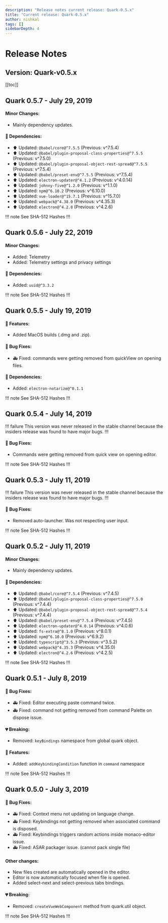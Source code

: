```yaml
---
description: "Release notes current release: Quark-0.5.x"
title: "Current release: Quark-0.5.x"
author: nishkal
tags: []
sidebarDepth: 4
---
```



# Release Notes

## Version: Quark-v0.5.x



[[toc]]

<!-- Quark-0.5.7-start -->
## Quark 0.5.7 - July 29, 2019

#### Minor Changes:
* Mainly dependency updates.

#### 🚀 Dependencies:
* ⬆️ Updated: `@babel/core@^7.5.5` (Previous: v^7.5.4)
* ⬆️ Updated: `@babel/plugin-proposal-class-properties@^7.5.5` (Previous: v^7.5.0)
* ⬆️ Updated: `@babel/plugin-proposal-object-rest-spread@^7.5.5` (Previous: v^7.5.4)
* ⬆️ Updated: `@babel/preset-env@^7.5.5` (Previous: v^7.5.4)
* ⬆️ Updated: `electron-updater@^4.1.2` (Previous: v^4.0.14)
* ⬆️ Updated: `johnny-five@^1.2.0` (Previous: v^1.1.0)
* ⬆️ Updated: `npm@^6.10.2` (Previous: v^6.10.0)
* ⬆️ Updated: `vue-loader@^15.7.1` (Previous: v^15.7.0)
* ⬆️ Updated: `webpack@^4.38.0` (Previous: v^4.35.3)
* ⬆️ Updated: `electron@^4.2.8` (Previous: v^4.2.6)


!!! note See SHA-512 Hashes
<DropDown>
<ReleaseNotes :sha='{
    "Quark-win-0.5.7.exe": "zAwWw4mqqcn0z3db3PfG8pn5+acI/wg3vEJBu3tW0QGvOCDOvWr/WYz8Emn5PsrZ1oyzVrH54kpCNvSN29X6Vg==",
    "Quark-win-x64-0.5.7.msi": "WNNFBy6ziwZAfpOxtcmgNvHtan3/fcaEtJQ/Y48jN7xhCnSR0RLR37qWbDmU8OV6nsKikPvH94Q+FoMmb2/ttQ==",
    "Quark-win-x64-0.5.7.zip": "fkdCLLzHOzYYmnLmQBgdUBtSUBToSbhxi/A/ZqxlBdzMSOsjoyHg09zF7v3rfqwuqRwIIR4VIQkWID5PBIroQg==",
    "Quark-linux-amd64-0.5.7.deb": "rRISHJ1uamUUHJjv7pwSltINRNRYbfq9Vhi5Ng5dmvJmUnJlbFU35ZXqqvpFFlayzCRWl7ck4sBmhLKpawHYug==",
    "Quark-linux-x64-0.5.7.tar.gz": "MDGqKOEE4JpQNq5HrLjNAbyEA8hg1X7AJP285YjmMdfnXk1VpGWcNxfp3i3GrF5uY8EfExyjsjV/S3Djaf+dlw==",
    "Quark-linux-x86_64-0.5.7.AppImage": "rKj+j+Fp2PxaTJY7fkIzJhUwn76S6rZN6UW7T5VQ28mLFFWfyq+BdOPSfH8iuPXqwwa+lrcJnDnMXikos456Jg=="
}' />
</DropDown>
!!!

<!-- ---------------------------------------------- -->
<!-- Quark-0.5.7-end -->




<!-- Quark-0.5.6-start -->
## Quark 0.5.6 - July 22, 2019

#### Minor Changes:
* Added: Telemetry
* Added: Telemetry settings and privacy settings

#### 🚀 Dependencies:
* Added: `uuid@^3.3.2`


!!! note See SHA-512 Hashes
<DropDown>
<ReleaseNotes :sha='{
    "Quark-win-0.5.6.exe": "+YmOQn6iJ37A9jqqigxuhuk34JxNArOjHIE74AhNCnW6AYziXbfA8dOji6/MO4+3IdCfC/z6m993Fe3qIg11fw==",
    "Quark-win-x64-0.5.6.msi": "NQjBk82fgugjUQ4CYter3pcBHo3GReUBjy1o5pWxbEy9XOqX6hrdZazv50jTQXgqWaejnJYY3AiSNEeGdEmJjg==",
    "Quark-win-x64-0.5.6.zip": "M/xuRnnLXpC0o6oTzp4NeZUdAQnlSDFJp3rnasuMRGn6C0zBny8zjVnf0A4bqxtIP4Nu9VoS4GLHrc0/NJBQSA==",
    "Quark-linux-amd64-0.5.6.deb": "nIAlR6B2XzTYDkSuHQBXhBGnviEAUWYJ/lAHK9DwG7A1Bp2T1sHvFMVpIbWMCSuq2w3TV6gtdhSoYsq4pmoVJQ==",
    "Quark-linux-x64-0.5.6.tar.gz": "H/75KXjbAFSkMq9F2suW1Jmi4hgXL9vVdEy+gWFPlzBkiicYEHuo8FUtmyrInWaffjX1qIWfHIKXHd3v47Lnog==",
    "Quark-linux-x86_64-0.5.6.AppImage": "nOHDXj13QH5puBUxLvN7xWnn1iCQKTndnB+UKfw9AG2AgRUXn6Ui6h3Kv6xpvX9PZzKx+Kc9f3GY2sZ1xWE6sA=="
}' />
</DropDown>
!!!

<!-- ---------------------------------------------- -->
<!-- Quark-0.5.6-end -->




<!-- Quark-0.5.5-start -->
## Quark 0.5.5 - July 19, 2019

#### 🎉 Features:
* Added MacOS builds (.dmg and .zip).

#### 🐞 Bug Fixes:
* 🚑 Fixed: commands were getting removed from quickView on opening files.

#### 🚀 Dependencies:
* Added: `electron-notarize@^0.1.1`


!!! note See SHA-512 Hashes
<DropDown>
<ReleaseNotes :sha='{
    "Quark-win-0.5.5.exe": "Ric6rDRHsARGxga3godhIprA7Vd4Ehvl6meOlE11pByOTTtxkZ0bKSECNbWy5PK7/9UZw64v3LVHEOP0Lt4uTQ==",
    "Quark-win-x64-0.5.5.msi": "cMiGfTsYX9npLQmVedYHpJfxdceKFk6onABv2PcdIoVOWRerdSi9+gKqVxE1hzmMkE9EIP8yPiMrhSSDLR8OrQ==",
    "Quark-win-x64-0.5.5.zip": "49YjtyBFkvD851mbinuXc9lGT5tcVcUjkU4bTxAgaVouGrP+V9g3UOVtD3Z90vAmnAPVh18TkWc9EPglD3LgiA==",
    "Quark-linux-amd64-0.5.5.deb": "wZjjapAvLrIxZK6tLIx2P/YrvdvtFSiPBxc/GsMpArATzRUU+qgY80EGzP8e5quxXDtrmNWwaQiT9yPLRo1Qmw==",
    "Quark-linux-x64-0.5.5.tar.gz": "0sIKo4VjmXW0vhoBs6SGxNlSj+7maZKDq/X5XsnD2GMvAiwGiJ8ZY/UZ2vOjoMqpAoygGhU/dNyM2ImxWhQrrQ==",
    "Quark-linux-x86_64-0.5.5.AppImage": "mhccL5WtasQ5kqDnoJqT6/MkamaPBw9QI+jxpCyBeYwQDbgtG9rKGmK8jE85j+S1sUPItLOHhvUjYK1H86dBXQ=="
}' />
</DropDown>
!!!

<!-- ---------------------------------------------- -->
<!-- Quark-0.5.5-end -->




<!-- Quark-0.5.4-start -->
## Quark 0.5.4 - July 14, 2019

!!! failure This version was never released in the stable channel because the insiders release was found to have major bugs.
!!!


#### 🐞 Bug Fixes:
* Commands were getting removed from quick view on opening editor.



!!! note See SHA-512 Hashes
<DropDown>
<ReleaseNotes :sha='{
    "Quark-win-0.5.4.exe": "Ck12bG/lByxG4AOI+ShlilDrPXCBHqAUpXLwrVRenJRMxNgxgrabcTslUKbu0k21r/CsnKPwwDhAye7j4f7GNQ==",
    "Quark-win-x64-0.5.4.msi": "JeCGo5x8pzeCIVahRqqbHiP/E2ZCPbfXKZdsNYFX5kn/ohYhDqjHARyTDQk6rQ608hKl1s9bjCj5rcb9o/2tBQ==",
    "Quark-win-x64-0.5.4.zip": "Rnt/4Wb4YNZu9GJXEKXPak+Jb0SqkW8NLLbB/jIa+ugMENegsG8808zbDe4ZqxkMM9jphIn3J2IYoE81oYu9bQ==",
    "Quark-linux-amd64-0.5.4.deb": "xSjOJpJS4/LX6mqiiuXJp4rByuKx2RnqwkapDyBbAwCPfBj+271Z9M9HFVxRIFkBBeMc6VT5EXzTzLhFIx2P2Q==",
    "Quark-linux-x64-0.5.4.tar.gz": "nfrpO6Wsudn1MTVMH0f1kmv4phd3O4l8R81jl2F412sO3VNxNI+J8htZ3/m56bdeu5E7oKh6Xe2zHBCEyhxvoQ==",
    "Quark-linux-x86_64-0.5.4.AppImage": "0f+xFislEPKStCTnMfVXJCgax1vOW30+JQLUR8COMJVXo07Pnd/Ug4HfZzIIerOycat4XVWNlaVY/CIaUbc/dQ=="
}' />
</DropDown>
!!!

<!-- ---------------------------------------------- -->
<!-- Quark-0.5.4-end -->




<!-- Quark-0.5.3-start -->
## Quark 0.5.3 - July 11, 2019

!!! failure This version was never released in the stable channel because the insiders release was found to have major bugs.
!!!


#### 🐞 Bug Fixes:
* Removed auto-launcher. Was not respecting user input.



!!! note See SHA-512 Hashes
<DropDown>
<ReleaseNotes :sha='{
    "Quark-win-0.5.3.exe": "1xApGQ+0PvxYthjSv8lqRa1820ogfshnHILZIYcbWiLTIujuiuyMRsPkuJCYWuOo8a7CDK3sqE/4VIbPsgnqvA==",
    "Quark-win-x64-0.5.3.msi": "wXJzxOXMjwSadUOZ7giAhkDt+ZhWbrm4zV7GkbxSDzUPRJZS/ft9BxYuCWPwstTMkegYOINDvI45vBkgly7Org==",
    "Quark-win-x64-0.5.3.zip": "MzjJB27EEEXn4ZF9oVOqNlH1Q+FoMRsbC6rKWaqxZp88/FUMryn59uoPO0Z25YQ8Hp92CE6PeY59sA0WjTlpEQ==",
    "Quark-linux-amd64-0.5.3.deb": "Bpwus7qxFUKNef0wy5H0/OdnaFN9pbyqX/8SyQ0WIdbpo8rBry8QDVW1WlXdyOx2546AE8GESCDtB9bIKMZgKg==",
    "Quark-linux-x64-0.5.3.tar.gz": "xHI7tNvyLucDzWkuDzS5IRtvfSYa/5v36yxacWCjJFzzCBlgkG/PcrBax7cd8xEffV7CNdJZEZe9i6yPWaqizQ==",
    "Quark-linux-x86_64-0.5.3.AppImage": "Arf+73qMqTyFG3CS0zSgfo0zTWKOW5wmQZPbRaIgrFEkgYSZCkqezi4sgM8oQLqSiPJiLzhwsLEFvoOSNBEmdA=="
}' />
</DropDown>
!!!

<!-- ---------------------------------------------- -->
<!-- Quark-0.5.3-end -->




<!-- Quark-0.5.2-start -->
## Quark 0.5.2 - July 11, 2019

#### Minor Changes:
* Mainly dependency updates.

#### 🚀 Dependencies:
* ⬆️ Updated: `@babel/core@^7.5.4` (Previous: v^7.4.5)
* ⬆️ Updated: `@babel/plugin-proposal-class-properties@^7.5.0` (Previous: v^7.4.4)
* ⬆️ Updated: `@babel/plugin-proposal-object-rest-spread@^7.5.4` (Previous: v^7.4.4)
* ⬆️ Updated: `@babel/preset-env@^7.5.4` (Previous: v^7.4.5)
* ⬆️ Updated: `electron-updater@^4.0.14` (Previous: v^4.0.6)
* ⬆️ Updated: `fs-extra@^8.1.0` (Previous: v^8.0.1)
* ⬆️ Updated: `npm@^6.10.0` (Previous: v^6.9.2)
* ⬆️ Updated: `typescript@^3.5.3` (Previous: v^3.5.2)
* ⬆️ Updated: `webpack@^4.35.3` (Previous: v^4.35.0)
* ⬆️ Updated: `electron@^4.2.6` (Previous: v^4.2.5)


!!! note See SHA-512 Hashes
<DropDown>
<ReleaseNotes :sha='{
    "Quark-win-0.5.2.exe": "TgMlXuj2CnCvHd6mRfyaQmNek1BdbVf5MzHDTHnieij06fJutvZSCCqD6r6yLJs2/VnIdOo2kfA6m43plMNb+Q==",
    "Quark-win-x64-0.5.2.msi": "PiuBnptq5A+a6dUXMqmqHsffQzQHaDR569eXkn+3rEqIdra/r5qOPv16yp7ZGgjsZb0z8BU6DogwxbBSV4e3fQ==",
    "Quark-win-x64-0.5.2.zip": "N1d/f4OXlXvHr5m9vrW8PkzstjaRhNbHWlv9C2gexsevFnZyxV3yM96GBPcb3khdYqRHQ3MY1QkMReYhc1Yp9A==",
    "Quark-linux-amd64-0.5.2.deb": "QgjM2tri9MWbjlbTlRuV4h5a8u/eR7nNmQV3O+kNjofT1sktUw9X74xCn8qeSoEpZRmCp3MMOCNeOR4SIIWHxw==",
    "Quark-linux-x64-0.5.2.tar.gz": "A6H7Yl4yiOP3eBmVwH4YSCzTSYhZoYcv34H3M/FnOWot/eVolBJsFtgK1kwbflBj49jgEXIez1ArASiaAAF2yA==",
    "Quark-linux-x86_64-0.5.2.AppImage": "eVmKffTXNsEYivBUrBHT2SzNwW0DjDXIEfQ/IlaNtN2whI3gu25FzJIAbau4scs7FBRzDUNirndmleCcDK3hcQ=="
}' />
</DropDown>
!!!

<!-- ---------------------------------------------- -->
<!-- Quark-0.5.2-end -->




<!-- Quark-0.5.1-start -->
## Quark 0.5.1 - July 8, 2019

#### 🐞 Bug Fixes:
* 🚑 Fixed: Editor executing paste command twice.
* 🚑 Fixed: command not getting removed from command Palette on dispose issue.

#### 💔 Breaking:
* Removed: `keyBindings` namespace from global quark object.

#### 🎉 Features:
* Added: `addKeybindingCondition` function in `command` namespace



!!! note See SHA-512 Hashes
<DropDown>
<ReleaseNotes :sha='{
    "Quark-win-0.5.1.exe": "8D3K03Se11NP4FqcO1dun975PrKt+ogUSm/B+xnOgm4C6CPHrDtdV6ltbIhhlIOgCZc0CvFSa7IA7OpdGeYJAQ==",
    "Quark-win-x64-0.5.1.msi": "GkvzmnJD9+sVmmIMYSN0DERXKKWqM0/GU75yvf1WdW062W5zxSDWvKdtKAGMiQdrter0crsbRhhVlOPF5zT+fg==",
    "Quark-win-x64-0.5.1.zip": "0aRXGyRW2JATbbkqFA/9A7pQXEUua8yoEv1U+85UgMl9aoRNbb9uo1Or9FAtE5inz3di8hOOvXNgNR+hrTWs8w==",
    "Quark-linux-amd64-0.5.1.deb": "9NZDINUko98fAS6o1CRDEzkAmUa+5Aknb+hXZNjLZZhZRNLDs7oqgUlLHiy4I0iZNXbdE1eibfSrOT7LFPQTZg==",
    "Quark-linux-x64-0.5.1.tar.gz": "QkGXr7SG1XlDSudS7yzQARwDPI4lpJvpYYYDX5wiWDq9bxSZI/JHGzMPhVFT5VsDRito+vcuTymMRB97PIehpw==",
    "Quark-linux-x86_64-0.5.1.AppImage": "FwSC78EFIokphq8NxOIUOTOeErMSu3MfCsQIPOOMsJlHEldQugZGgPhRqKoEQUyZ5wS5SNW0R92lzAMinR9jbg=="
}' />
</DropDown>
!!!

<!-- ---------------------------------------------- -->
<!-- Quark-0.5.1-end -->




<!-- Quark-0.5.0-start -->
## Quark 0.5.0 - July 3, 2019

#### 🐞 Bug Fixes:
* 🚑 Fixed: Context menu not updating on language change.
* 🚑 Fixed: Keybindings not getting removed when associated command is disposed.
* 🚑 Fixed: Keybindings triggers random actions inside monaco-editor issue.
* 🚑 Fixed: ASAR packager issue. (cannot pack single file)

#### Other changes:
* New files created are automatically opened in the editor.
* Editor is now automatically focused when file is opened.
* Added select-next and select-previous tabs bindings.

#### 💔 Breaking:
* Removed: `createVueWebComponent` method from quark.util object.



!!! note See SHA-512 Hashes
<DropDown>
<ReleaseNotes :sha='{
    "Quark-win-0.5.0.exe": "RTxwtMUgpNOztN4wtrJgwcLNzwn5nLXjM7J6Fiqrg90Wrqj/q89D6Sv5WN+Zq5+woiEE8+F5u/VFl2b+bH1xew==",
    "Quark-win-x64-0.5.0.msi": "nyfZICtVjytS4bs6FL4kYTBBrgn5suW2rUghnYLhgicFTmPHSx3SNJVB2wRfa6XBeD6A8IVAwY7h836Mq8fiJw==",
    "Quark-win-x64-0.5.0.zip": "0GS+9/D/92uu0uud8FJ5jy0ueEyV0sjX5el8UMarXn4KObmQydvJc4p2J9fANDknOQBHq6JxJNeL7jVp8PrbJA==",
    "Quark-linux-amd64-0.5.0.deb": "otN1TCzZk8Noy5h8/HkuQ2Bv4hruXwRruNjURVDaH8HdVh2xFJEAhrbWXtuqjdio0lD+0m+XYYiHVqaY+bQ4qw==",
    "Quark-linux-x64-0.5.0.tar.gz": "F+evYuu7oXSr+TdxpnW/GFkaZgvL9+Fe4eqh/YhBrVho56GnLkmiZ+fC7DnOlsZj3TQYm7Y+6PMa1D5xzgM80Q==",
    "Quark-linux-x86_64-0.5.0.AppImage": "9S3dKLlpN4pSxwAVZq78vfxUcFDBGqFcXp4cf3f4dlA13Ctk99Fo/oufGLUtqRKfgb0KCOUig1X96MU1uREkvw=="
}' />
</DropDown>
!!!

<!-- ---------------------------------------------- -->
<!-- Quark-0.5.0-end -->


